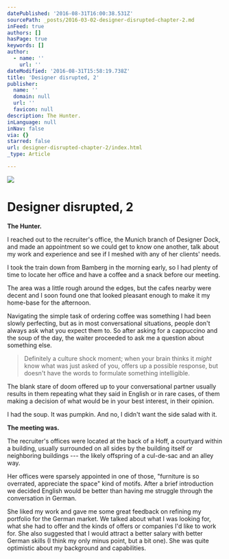```yaml
---
datePublished: '2016-08-31T16:00:38.531Z'
sourcePath: _posts/2016-03-02-designer-disrupted-chapter-2.md
inFeed: true
authors: []
hasPage: true
keywords: []
author:
  - name: ''
    url: ''
dateModified: '2016-08-31T15:58:19.738Z'
title: 'Designer disrupted, 2'
publisher:
  name: ''
  domain: null
  url: ''
  favicon: null
description: The Hunter.
inLanguage: null
inNav: false
via: {}
starred: false
url: designer-disrupted-chapter-2/index.html
_type: Article

---
```

![](https://s3-us-west-2.amazonaws.com/the-grid-img/p/a979fde4ec2e2ba08e69fec61378462a3df1c3ad.jpg)

# Designer disrupted, 2

**The Hunter.**

I reached out to the recruiter's office, the Munich branch of Designer Dock, and made an appointment so we could get to know one another, talk about my work and experience and see if I meshed with any of her clients' needs.

I took the train down from Bamberg in the morning early, so I had plenty of time to locate her office and have a coffee and a snack before our meeting.

The area was a little rough around the edges, but the cafes nearby were decent and I soon found one that looked pleasant enough to make it my home-base for the afternoon.

Navigating the simple task of ordering coffee was something I had been slowly perfecting, but as in most conversational situations, people don't always ask what you expect them to. So after asking for a cappuccino and the soup of the day, the waiter proceeded to ask me a question about something else.

> Definitely a culture shock moment; when your brain thinks it _might_ know what was just asked of you, offers up a possible response, but doesn't have the words to formulate something intelligible.

The blank stare of doom offered up to your conversational partner usually results in them repeating what they said in English or in rare cases, of them making a decision of what would be in your best interest, in their opinion.

I had the soup. It was pumpkin. And no, I didn't want the side salad with it.

**The meeting was.**

The recruiter's offices were located at the back of a Hoff, a courtyard within a building, usually surrounded on all sides by the building itself or neighboring buildings --- the likely offspring of a cul-de-sac and an alley way.

Her offices were sparsely appointed in one of those, "furniture is so overrated, appreciate the space" kind of motifs. After a brief introduction we decided English would be better than having me struggle through the conversation in German.

She liked my work and gave me some great feedback on refining my portfolio for the German market. We talked about what I was looking for, what she had to offer and the kinds of offers or companies I'd like to work for. She also suggested that I would attract a better salary with better German skills (I think my only minus point, but a bit one). She was quite optimistic about my background and capabilities.